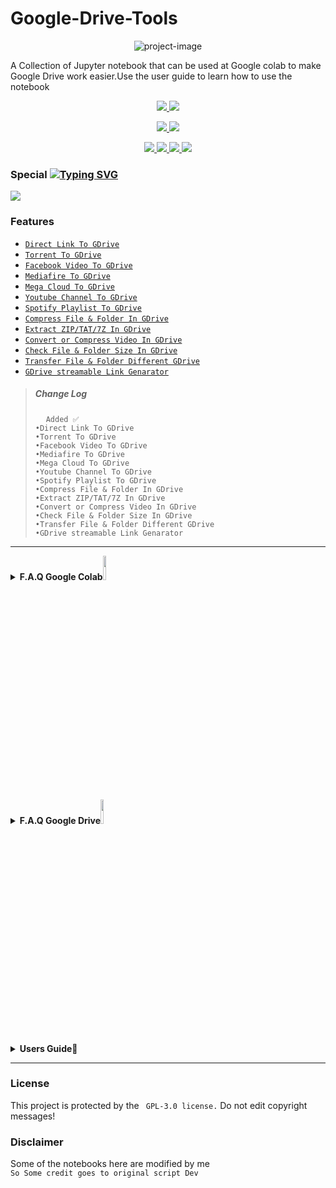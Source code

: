 # Google-Drive-Tools
<p align="center"><img src="https://i.ibb.co/GRLrLFw/Photo-1265003955.jpg?resize=1024%2C555&amp;ssl=1" alt="project-image"></p>
<p id="description">A Collection of Jupyter notebook that can be used at Google colab to make Google Drive work easier.Use the user guide to learn how to use the notebook</p>
<p align="center">
  <a href=https://github.com/kavidu-dilhara/Google-Drive-Tools">
    <img src="https://img.shields.io/badge/Jupyter%20Notebook-12-brightgreen">
  </a>
  <a href="https://github.com/kavidu-dilhara/Google-Drive-Tools">
    <img src="https://img.shields.io/github/languages/count/kavidu-dilhara/Google-Drive-Tools">
 <p align="center">   
  </a>
  </a>
  <a href="https://github.com/kavidu-dilhara/Google-Drive-Tools/fork">
    <img src="https://img.shields.io/github/forks/kavidu-dilhara/Google-Drive-Tools?style=social">
   
  </a>
  <a href="https://github.com/kavidu-dilhara/Google-Drive-Tools/stargazers">
    <img src="https://img.shields.io/github/stars/kavidu-dilhara/Google-Drive-Tools?style=social">
  </a>
</p>

<p align="center">
  <a href="https://github.com/kavidu-dilhara/Google-Drive-Tools ">
    <img src="https://img.shields.io/github/repo-size/kavidu-dilhara/Google-Drive-Tools">

  </a>
  <a href="httsp://github.com/kavidu-dilhara/Google-Drive-Tools ">
    <img src="https://img.shields.io/github/last-commit/kavidu-dilhara/Google-Drive-Tools/main">

  </a>
  <a href="httsp://github.com/kavidu-dilhara/Google-Drive-Tools ">
    <img src="https://img.shields.io/github/languages/top/kavidu-dilhara/Google-Drive-Tools?color=purple&label=Jupyter notebook&style=plastic">

  </a>
  <a href="https://kavidudilhara.ml/ ">
    <img src="https://img.shields.io/static/v1?label=Author&message=kavidu%20Dilhara&color=purple&style=plastic">
   
  </a>
  </p>

### Special [![Typing SVG](https://readme-typing-svg.demolab.com?font=Fira+Code&pause=1000&color=F72C85&width=435&lines=All+In+One+NootBook)](https://git.io/typing-svg)
<a href="https://colab.research.google.com/github/kavidu-dilhara/Google-Drive-Tools/blob/main/Tools/Google_Drive_Tools.ipynb"><img src="https://colab.research.google.com/assets/colab-badge.svg"></a>


### Features

* [`Direct Link To GDrive`](https://colab.research.google.com/github/kavidu-dilhara/Google-Drive-Tool/blob/main/Tools/Any_Direct_File_To_Google_Drive_Downloader.ipynb)
* [`Torrent To GDrive`](https://colab.research.google.com/github/kavidu-dilhara/Google-Drive-Tool/blob/main/Tools/Torrent_To_Google_Drive_Downloader.ipynb)
* [`Facebook Video To GDrive`](https://colab.research.google.com/github/kavidu-dilhara/Google-Drive-Tool/blob/main/Tools/Facebook_Video_Download_To_Google_Drive.ipynb)
* [`Mediafire To GDrive`](https://colab.research.google.com/github/kavidu-dilhara/Google-Drive-Tool/blob/main/Tools/Mediafire_to_Google_Drive.ipynb)
* [`Mega Cloud To GDrive`](https://colab.research.google.com/github/kavidu-dilhara/Google-Drive-Tool/blob/main/Tools/Mega_Multiple_public_Links_Download_to_Googlr_Drive.ipynb)
* [`Youtube Channel To GDrive`](https://colab.research.google.com/github/kavidu-dilhara/Google-Drive-Tool/blob/main/Tools/Youtube_channel_All_Videos_Download_to_your_Google_Drive.ipynb)
* [`Spotify Playlist To GDrive`](https://colab.research.google.com/github/kavidu-dilhara/Google-Drive-Tool/blob/main/Tools/Spotify_Playlist_Download_To_Google_Drive_using_spotdl.ipynb)
* [`Compress File & Folder In GDrive`](https://colab.research.google.com/github/kavidu-dilhara/Google-Drive-Tool/blob/main/Tools/Compress_Files_Folders_to_Zip_Tar_7z_Archives.ipynb)
* [`Extract ZIP/TAT/7Z In GDrive`](https://colab.research.google.com/github/kavidu-dilhara/Google-Drive-Tool/blob/main/Tools/Extract_Zip_Tar_Rar_7z_Files.ipynb)
* [`Convert or Compress Video In GDrive`](https://colab.research.google.com/github/kavidu-dilhara/Google-Drive-Tool/blob/main/Tools/Convert_OR_Compress_Videos.ipynb)
* [`Check File & Folder Size In GDrive`](https://colab.research.google.com/github/kavidu-dilhara/Google-Drive-Tool/blob/main/Tools/Check_folders_size_in_google_drive.ipynb)
* [`Transfer File & Folder Different GDrive`](https://colab.research.google.com/github/kavidu-dilhara/Google-Drive-Tool/blob/main/Tools/One_google_drive_to_another_google_drive_data_Transfer.ipynb)
* [`GDrive streamable Link Genarator`](https://colab.research.google.com/github/kavidu-dilhara/Google-Drive-Tool/blob/main/Tools/Google_Drive_Streamable_Link_Generator_for_Media_Files.ipynb)



<blockquote>
<h5> Change Log </h5>
<pre>
  <code>Added ✅
•Direct Link To GDrive  
•Torrent To GDrive  
•Facebook Video To GDrive  
•Mediafire To GDrive  
•Mega Cloud To GDrive  
•Youtube Channel To GDrive  
•Spotify Playlist To GDrive  
•Compress File & Folder In GDrive  
•Extract ZIP/TAT/7Z In GDrive  
•Convert or Compress Video In GDrive  
•Check File & Folder Size In GDrive  
•Transfer File & Folder Different GDrive  
•GDrive streamable Link Genarator</code>
</pre>
</blockquote>
<hr>
<details>
 <summary><b>F.A.Q Google Colab<img src="https://upload.wikimedia.org/wikipedia/commons/thumb/d/d0/Google_Colaboratory_SVG_Logo.svg/1280px-Google_Colaboratory_SVG_Logo.svg.png" width="10%"></b></summary><br/>

### What is the Google Colab?
**Colaboratory, or “Colab” for short, is a product from Google Research. Colab allows anybody to write and execute arbitrary python code through the browser, and is especially well suited to machine learning, data analysis and education..**
### What is a Jupyter Notebook ?
**A Jupyter Notebook is an open source web application that allows data scientists to create and share documents that include live code, equations, and other multimedia resources.**
### How do Jupyter Notebooks work?
**A Jupyter notebook has two components: a front-end web page and a back-end kernel. The front-end web page allows data scientists to enter programming code or text in rectangular "cells." The browser then passes the code to the back-end kernel which runs the code and returns the results.**### How long can Google colab run?
**In the free version, runtimes are limited to 12 hours and RAM is also limited to 16 GB. In the pro variant, it is possible to select a high-memory option and thus use 32 GB of RAM. The Google Pro+ variant now offers even more options to run Deep Learning relatively inexpensively without a cloud server or local machine**
### Who can use Colab?
**Colab allows anybody to write and execute arbitrary python code through the browser, and is especially well suited to machine learning, data analysis and education.**
</details>
<details>
 <summary><b>F.A.Q Google Drive<img src="https://download.logo.wine/logo/Google_Drive/Google_Drive-Logo.wine.png" width="10%"></b></summary><br/>

### What is Google Drive?
**Google Drive is a free cloud-based storage service that enables users to store and access files online. The service syncs stored documents, photos and more across all of the user's devices, including mobile devices, tablets and PCs.**
### How Google Drive works?
**To get started with Google Drive, the end user must create or sign in to a Google account. Then, the user types "drive.google.com" into his or her browser. "My Drive" will automatically appear, which can contain uploaded or synced files and folders, as well as Google Sheets, Slides and Docs. Then, the user can either upload files from his or her computer or create files in Google Drive.**
### Google Drive Security?
**Google Drive data is encrypted with the transport layer security (TLS) standard before it leaves a user's device and uploads to Google's cloud. The data is unencrypted and re-encrypted with 128-bit advanced encryption standard (AES) when it reaches Google. Those AES encryption keys are encrypted, adding another layer of security. Google Drive supports two-factor authentication, but it is not Health Insurance Portability and Accountability Act (HIPAA)-compliant.**
</details>
<details>
 <summary><b>Users Guide📄</b></summary><br/>
<img src="https://i.ibb.co/F45gnqH/Photo-1265003955.jpg" align="center">

</details>

---------------
### License
This project is protected by the ` GPL-3.0 license.`
Do not edit copyright messages!

### Disclaimer
Some of the notebooks here are modified by me
<br>`So Some credit goes to original script Dev`
